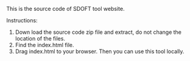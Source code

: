 This is the source code of SDOFT tool website.

Instructions:
1. Down load the source code zip file and extract, do not change the location of the files.
2. Find the index.html file. 
3. Drag index.html to your browser. Then you can use this tool locally.